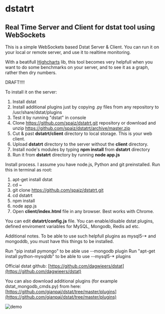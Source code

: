 # dstatrt
## Real Time Server and Client for dstat tool using WebSockets
This is a simple WebSockets based Dstat Server & Client. You can run it on your local or remote server, and use it to realtime monitoring.

With a beatifull [Highcharts](http://www.highcharts.com/) lib, this tool becomes very helpfull when you want to do some benchmarks on your server, and to see it as a graph, rather then dry numbers.

DRAFT!!!!

To install it on the server:

1. Install dstat
2. Install additional plugins just by copying .py files from any repository to  /usr/share/dstat/plugins
3. Test it by running "dstat" in console
4. Clone https://github.com/spaiz/dstatrt.git repository or download and unzip https://github.com/spaiz/dstatrt/archive/master.zip
5. Cut & past **dstatrt/client** directory to local storage. This is your web client.
6. Upload **dstatrt** directory to the server without the **client** directory.
7. Install node's modules by typing **npm install** from **dstatrt** directory
6. Run it from **dstatrt** directory by running **node app.js**

Install process. I assume you have node.js, Python and git preinstalled. Run this in terminal as root:

1. apt-get install dstat
2. cd ~
3. git clone https://github.com/spaiz/dstatrt.git
4. cd dstatrt
5. npm install
5. node app.js
6. Open **client/index.html** file in any browser. Best works with Chrome.

You can edit **dstatrt/config.js** file. You can enable/disable dstat plugins, defined enviroment variables for MySQL, Mongodb, Redis ad etc.

Additional notes. To be able to use such helpfull plugins as mysql5-* and mongoddb, you must have this things to be installed.

Run "pip install pymongo" to be able use --mongodb plugin
Run "apt-get install python-mysqldb" to be able to use --mysql5-* plugins

Official dstat github:
[https://github.com/dagwieers/dstat](https://github.com/dagwieers/dstat)

You can also download additional plugins (for example dstat_mongodb_cmds.py) from here:
[https://github.com/gianpaj/dstat/tree/master/plugins](https://github.com/gianpaj/dstat/tree/master/plugins)

![demo](screenshots/1.png)
